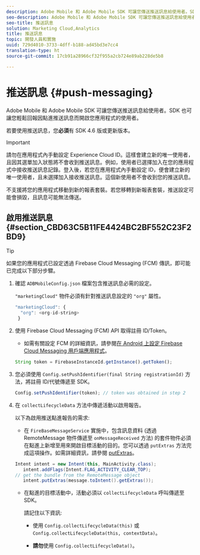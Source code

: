 ```yaml
---
description: Adobe Mobile 和 Adobe Mobile SDK 可讓您傳送推送訊息給使用者。SDK 也可讓您輕鬆回報因點進推送訊息而開啟您應用程式的使用者。
seo-description: Adobe Mobile 和 Adobe Mobile SDK 可讓您傳送推送訊息給使用者。SDK 也可讓您輕鬆回報因點進推送訊息而開啟您應用程式的使用者。
seo-title: 推送訊息
solution: Marketing Cloud,Analytics
title: 推送訊息
topic: 開發人員和實施
uuid: 729d4010-3733-4dff-b188-ad45bd3e7cc4
translation-type: ht
source-git-commit: 17cb91a28966cf32f955a2cb724e89ab228de5b8

---
```



# 推送訊息 {#push-messaging}

Adobe Mobile 和 Adobe Mobile SDK 可讓您傳送推送訊息給使用者。SDK 也可讓您輕鬆回報因點進推送訊息而開啟您應用程式的使用者。

若要使用推送訊息，您&#x200B;**必須**&#x200B;有 SDK 4.6 版或更新版本。

>[!IMPORTANT]
>
>請勿在應用程式內手動設定 Experience Cloud ID。這樣會建立新的唯一使用者，且因其選單加入狀態將不會收到推送訊息。例如，使用者已選擇加入在您的應用程式中接收推送訊息記錄。登入後，若您在應用程式內手動設定 ID，便會建立新的唯一使用者，且未選擇加入接收推送訊息。這個新使用者不會收到您的推送訊息。
>
>不支援將您的應用程式移動到新的報表套裝。若您移轉到新報表套裝，推送設定可能會損毀，且訊息可能無法傳送。

## 啟用推送訊息 {#section_CBD63C5B11FE4424BC2BF552C23F2BD9}

>[!TIP]
>
>如果您的應用程式已設定透過 Firebase Cloud Messaging (FCM) 傳訊，即可能已完成以下部分步驟。

1. 確認 `ADBMobileConfig.json` 檔案包含推送訊息必需的設定。

   `"marketingCloud"` 物件必須有針對推送訊息設定的 `"org"` 屬性。

   ```js
   "marketingCloud": { 
     "org": <org-id-string> 
    }
   ```

1. 使用 Firebase Cloud Messaging (FCM) API 取得註冊 ID/Token。

   * 如需有關設定 FCM 的詳細資訊，請參閱[在 Android 上設定 Firebase Cloud Messaging 用戶端應用程式](https://firebase.google.com/docs/cloud-messaging/android/client)。

   ```js
   String token = FirebaseInstanceId.getInstance().getToken();
   ```

1. 您必須使用 `Config.setPushIdentifier(final String registrationId)` 方法，將註冊 ID/代號傳遞至 SDK。

   ```js
   Config.setPushIdentifier(token); // token was obtained in step 2
   ```

1. 在 `collectLifecycleData` 方法中傳遞活動以啟用報告。

   以下為啟用推送點進報告的需求:

   * 在 `FireBaseMessageService` 實施中，包含訊息資料 (透過 RemoteMessage 物件傳遞至 `onMessageReceived` 方法) 的套件物件必須在點進上新增至用來開啟目標活動的目的。您可以透過 `putExtras` 方法完成這項操作。如需詳細資訊，請參閱 [putExtras](https://developer.android.com/reference/android/content/Intent.html#putExtras(android.os.Bundle))。

   ```java
   Intent intent = new Intent(this, MainActivity.class);
      intent.addFlags(Intent.FLAG_ACTIVITY_CLEAR_TOP);
   // get the bundle from the RemoteMessage object
      intent.putExtras(message.toIntent().getExtras());
   ```

   * 在點進的目標活動中，活動必須以 `collectLifecycleData` 呼叫傳遞至 SDK。

      請記住以下資訊:

      * 使用 `Config.collectLifecycleData(this)` 或 `Config.collectLifecycleData(this, contextData)`。

      * **請勿**&#x200B;使用 `Config.collectLifecycleData()`。



